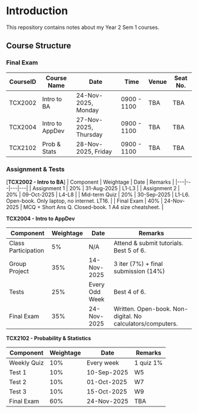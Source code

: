 # Introduction

This repository contains notes about my Year 2 Sem 1 courses.

## Course Structure
### Final Exam
| CourseID | Course Name | Date | Time | Venue | Seat No. |
| ------------- | ------------- | ------------- | ------------- | ------------- | ------------- |
| TCX2002 | Intro to BA | 24-Nov-2025, Monday | 0900 - 1100 | TBA | TBA |
| TCX2004 | Intro to AppDev | 27-Nov-2025, Thursday | 0900 - 1100 | TBA | TBA | 
| TCX2102 | Prob & Stats | 28-Nov-2025, Friday | 0900 - 1100 | TBA | TBA |

### Assignment & Tests
[**TCX2002 - Intro to BA**]
| Component | Weightage | Date | Remarks |
|---|---|---|---|
| Assignment 1 | 20% | 31-Aug-2025 | L1-L3 |
| Assignment 2 | 20% | 09-Oct-2025 | L4-L8 |
| Mid-term Quiz | 20% | 30-Sep-2025 | L1-L6. Open-book. Only laptop, no internet. LT16. |
| Final Exam | 40% | 24-Nov-2025 | MCQ + Short Ans Q. Closed-book. 1 A4 size cheatsheet. |

**TCX2004 - Intro to AppDev**  

| Component | Weightage | Date | Remarks |
|---|---|---|---|
| Class Participation | 5% | N/A | Attend & submit tutorials. Best 5 of 6. |
| Group Project | 35% | 14-Nov-2025 | 3 iter (7%) + final submission (14%) |
| Tests | 25% | Every Odd Week | Best 4 of 6. |
| Final Exam | 35% | 24-Nov-2025 | Written. Open-book. Non-digital. No calculators/computers. |

**TCX2102 - Probability & Statistics**

| Component | Weightage | Date | Remarks |
|---|---|---|---|
| Weekly Quiz | 10% | Every week | 1 quiz 1% |
| Test 1 | 10% | 10-Sep-2025 | W5 |
| Test 2 | 10% | 01-Oct-2025 | W7 |
| Test 3 | 10% | 15-Oct-2025 | W9 |
| Final Exam | 60% | 24-Nov-2025 | TBA |
